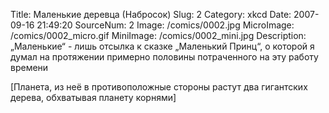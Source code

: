Title: Маленькие деревца (Набросок) 
Slug: 2 
Category: xkcd 
Date: 2007-09-16 21:49:20 
SourceNum: 2 
Image: /comics/0002.jpg 
MicroImage: /comics/0002_micro.gif 
MiniImage: /comics/0002_mini.jpg 
Description: „Маленькие“ - лишь отсылка к сказке „Маленький Принц“, о которой я думал на протяжении примерно половины потраченного на эту работу времени 

[Планета, из неё в противоположные стороны растут два гигантских дерева, обхватывая планету корнями]